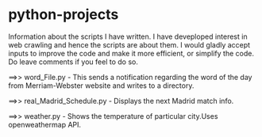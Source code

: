 # python-projects


Information about the scripts I have written. I have deveploped interest in web crawling and hence the scripts are about them. I would gladly accept inputs to improve the code and make it more efficient, or simplify the code. Do leave comments if you feel to do so.

==>> word_File.py  - This sends a notification regarding the word of the day from Merriam-Webster website and writes to a directory.

==>> real_Madrid_Schedule.py - Displays the next Madrid match info.

==>> weather.py - Shows the temperature of particular city.Uses openweathermap API.


